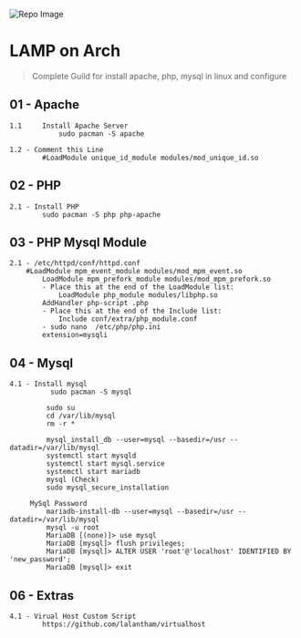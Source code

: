 ![Repo Image](https://github.com/lalantham/web-server-linux/blob/master/img.png)
# LAMP on Arch

>Complete Guild for install apache, php, mysql in linux and configure 

## 01 - Apache

	1.1 	Install Apache Server
				sudo pacman -S apache

	1.2 - Comment this Line
			#LoadModule unique_id_module modules/mod_unique_id.so

## 02 - PHP

	2.1 - Install PHP
			sudo pacman -S php php-apache

## 03 - PHP Mysql Module

	2.1 - /etc/httpd/conf/httpd.conf
		#LoadModule mpm_event_module modules/mod_mpm_event.so
       		LoadModule mpm_prefork_module modules/mod_mpm_prefork.so
      	    - Place this at the end of the LoadModule list:
       	        LoadModule php_module modules/libphp.so
	        AddHandler php-script .php
            - Place this at the end of the Include list:
                Include conf/extra/php_module.conf
            - sudo nano  /etc/php/php.ini
	        extension=mysqli

## 04 - Mysql

	4.1 - Install mysql
      	      sudo pacman -S mysql
      
      	     sudo su
             cd /var/lib/mysql
             rm -r *
      
             mysql_install_db --user=mysql --basedir=/usr --datadir=/var/lib/mysql
             systemctl start mysqld
             systemctl start mysql.service
             systemctl start mariadb
             mysql (Check)
             sudo mysql_secure_installation
      
         MySql Password
             mariadb-install-db --user=mysql --basedir=/usr --datadir=/var/lib/mysql
             mysql -u root
             MariaDB [(none)]> use mysql
             MariaDB [mysql]> flush privileges;
             MariaDB [mysql]> ALTER USER 'root'@'localhost' IDENTIFIED BY 'new_password';
             MariaDB [mysql]> exit     
      
## 06 - Extras

	4.1 - Virual Host Custom Script
			https://github.com/lalantham/virtualhost
